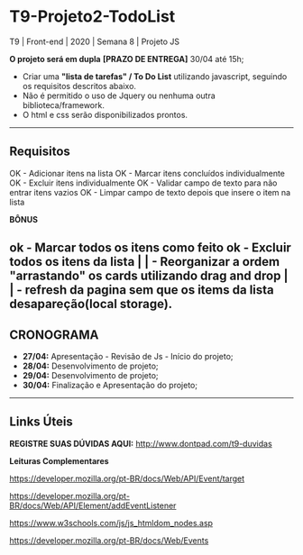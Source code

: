 # T9-Projeto2-TodoList
T9 | Front-end | 2020 | Semana 8 | Projeto JS

**O projeto será em dupla**
**[PRAZO DE ENTREGA]** 30/04 até 15h;

- Criar uma **"lista de tarefas" / To Do List** utilizando javascript, seguindo os requisitos descritos abaixo.
- Não é permitido o uso de Jquery ou nenhuma outra biblioteca/framework.
- O html e css serão disponibilizados prontos.
--------------

## Requisitos
  OK  - Adicionar itens na lista
  OK  - Marcar itens concluídos individualmente
  OK  - Excluir itens individualmente
  OK  - Validar campo de texto para não entrar itens vazios
  OK  - Limpar campo de texto depois que insere o item na lista

**BÔNUS**

  ok  - Marcar todos os itens como feito
  ok  - Excluir todos os itens da lista
  | |  - Reorganizar a ordem "arrastando" os cards utilizando drag and drop
  | |  - refresh da pagina sem que os items da lista desapareção(local storage).
--------------

## CRONOGRAMA
- **27/04:** Apresentação - Revisão de Js - Início do projeto;
- **28/04:** Desenvolvimento de projeto;
- **29/04:** Desenvolvimento de projeto;
- **30/04:** Finalização e Apresentação do projeto;

--------------
## Links Úteis
**REGISTRE SUAS DÚVIDAS AQUI:**
http://www.dontpad.com/t9-duvidas

**Leituras Complementares**

https://developer.mozilla.org/pt-BR/docs/Web/API/Event/target

https://developer.mozilla.org/pt-BR/docs/Web/API/Element/addEventListener

https://www.w3schools.com/js/js_htmldom_nodes.asp

https://developer.mozilla.org/pt-BR/docs/Web/Events

